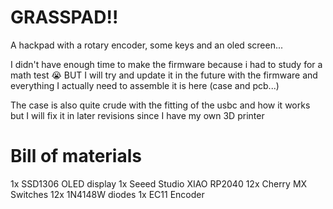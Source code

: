 # GRASSPAD!!
A hackpad with a rotary encoder, some keys and an oled screen...


I didn't have enough time to make the firmware because i had to study for a math test :sob: BUT I will try and update it in the future with the firmware and everything I actually need to assemble it is here (case and pcb...) 


The case is also quite crude with the fitting of the usbc and how it works but I will fix it in later revisions since I have my own 3D printer


# Bill of materials
1x SSD1306 OLED display
1x Seeed Studio XIAO RP2040
12x Cherry MX Switches
12x 1N4148W diodes
1x EC11 Encoder